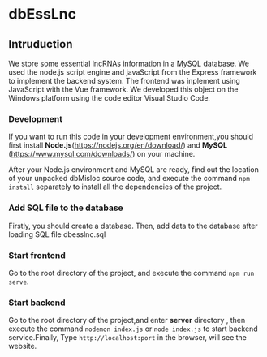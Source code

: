 # dbEssLnc

## Intruduction

We store some essential lncRNAs information in a MySQL database. We used the node.js script engine and javaScript from the
Express framework to implement the backend system. The frontend was inplement using JavaScript with the Vue framework. We 
developed this object on the Windows platform using the code editor Visual Studio Code.


### Development

If you want to run this code in your development environment,you should first install **Node.js**(https://nodejs.org/en/download/) and **MySQL** (https://www.mysql.com/downloads/) on your machine. 

After your Node.js environment and MySQL are ready, find out the location of your unpacked dbMisloc source code, and execute the command `npm install` separately to install all the dependencies of the project.

### Add SQL file to the database

Firstly, you should create a database. Then, add data to the database after loading SQL file dbesslnc.sql


### Start frontend

Go to the root directory of the project, and execute the command `npm run serve`. 



### Start backend

Go to the root directory of the project,and enter **server** directory , then execute the command `nodemon index.js` or `node index.js` to start backend service.Finally, Type `http://localhost:port` in the browser, will see the website.
